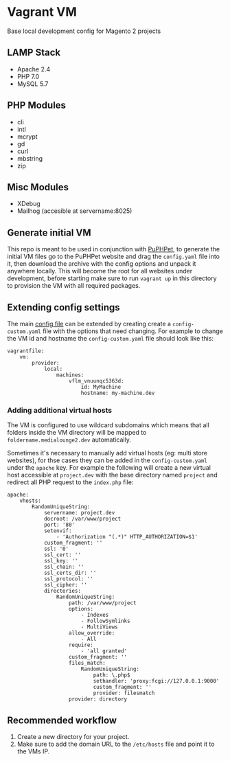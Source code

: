 # Vagrant VM

Base local development config for Magento 2 projects

## LAMP Stack

- Apache 2.4
- PHP 7.0
- MySQL 5.7

## PHP Modules

- cli
- intl
- mcrypt
- gd
- curl
- mbstring
- zip

## Misc Modules

- XDebug
- Mailhog (accesible at servername:8025)

## Generate initial VM

This repo is meant to be used in conjunction with [PuPHPet](https://puphpet.com/), to generate the initial VM files go to the PuPHPet website and drag the `config.yaml` file into it, then download the archive with the config options and unpack it anywhere locally. This will become the root for all websites under development, before starting make sure to run `vagrant up` in this directory to provision the VM with all required packages.

## Extending config settings

The main [config file](https://github.com/jahvi/vagrant-vm2/blob/master/config.yaml) can be extended by creating create a `config-custom.yaml` file with the options that need changing. For example to change the VM id and hostname the `config-custom.yaml` file should look like this:

```
vagrantfile:
    vm:
        provider:
            local:
                machines:
                    vflm_vnuunqc5363d:
                        id: MyMachine
                        hostname: my-machine.dev
```

### Adding additional virtual hosts

The VM is configured to use wildcard subdomains which means that all folders inside the VM directory will be mapped to `foldername.medialounge2.dev` automatically.

Sometimes it's necessary to manually add virtual hosts (eg: multi store websites), for thse cases they can be added in the `config-custom.yaml` under the `apache` key. For example the following will create a new virtual host accessible at `project.dev` with the base directory named `project` and redirect all PHP request to the `index.php` file:

```
apache:
    vhosts:
        RandomUniqueString:
            servername: project.dev
            docroot: /var/www/project
            port: '80'
            setenvif:
                - 'Authorization "(.*)" HTTP_AUTHORIZATION=$1'
            custom_fragment: ''
            ssl: '0'
            ssl_cert: ''
            ssl_key: ''
            ssl_chain: ''
            ssl_certs_dir: ''
            ssl_protocol: ''
            ssl_cipher: ''
            directories:
                RandomUniqueString:
                    path: /var/www/project
                    options:
                        - Indexes
                        - FollowSymlinks
                        - MultiViews
                    allow_override:
                        - All
                    require:
                        - 'all granted'
                    custom_fragment: ''
                    files_match:
                        RandomUniqueString:
                            path: \.php$
                            sethandler: 'proxy:fcgi://127.0.0.1:9000'
                            custom_fragment: ''
                            provider: filesmatch
                    provider: directory
```

## Recommended workflow

1. Create a new directory for your project.
2. Make sure to add the domain URL to the `/etc/hosts` file and point it to the VMs IP.
